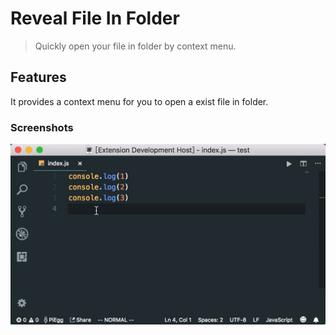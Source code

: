 # Reveal File In Folder

> Quickly open your file in folder by context menu.

## Features

It provides a context menu for you to open a exist file in folder.

### Screenshots

![](https://raw.githubusercontent.com/Molunerfinn/test/master/picgo/RevealFileinFolder.gif)
